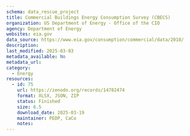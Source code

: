 ```yaml
---
schema: data_rescue_project 
title: Commercial Buildings Energy Consumption Survey (CBECS)
organization: US Department of Energy - Office of the CIO
agency: Department of Energy
websites: eia.gov
data_source: https://www.eia.gov/consumption/commercial/data/2018/
description: 
last_modified: 2025-03-03
metadata_available: No
metadata_url: 
category:
  - Energy 
resources:
  - id: 75
    url: https://zenodo.org/records/14782474
    format: XLSX, JSON, ZIP
    status: Finished
    size: 6.5
    download_date: 2025-03-19
    maintainer: PEDP, CaCo
    notes: 
---
```


